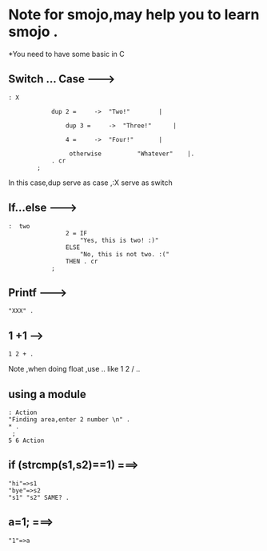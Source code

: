 # Note for smojo,may help you to learn smojo .
*You need to have some basic in C


## Switch ... Case --->



``` 
: X 

			dup 2 =   	->  "Two!"    	  |
			
		        dup 3 =   	->  "Three!"  	  |
		
			    4 =   	->  "Four!"  	  |
		
		         otherwise  	    "Whatever"    |.
			. cr 
		;
 ``` 
    
In this case,dup serve as case ,:X serve as switch


## If...else --->
``` 
:  two  
			    2 = IF  
			    	"Yes, this is two! :)" 
			    ELSE  
			    	"No, this is not two. :(" 
			    THEN . cr
			;
```

## Printf --->
```
"XXX" .
```

## 1 +1 -->
```
1 2 + .
```
Note ,when doing float ,use .. like 1 2 / ..

## using a module
```
: Action
"Finding area,enter 2 number \n" .
* .
 ;
5 6 Action 
```
## if (strcmp(s1,s2)==1) ===>
```
"hi"=>s1
"bye"=>s2
"s1" "s2" SAME? .
```
## a=1; ===>
```
"1"=>a
